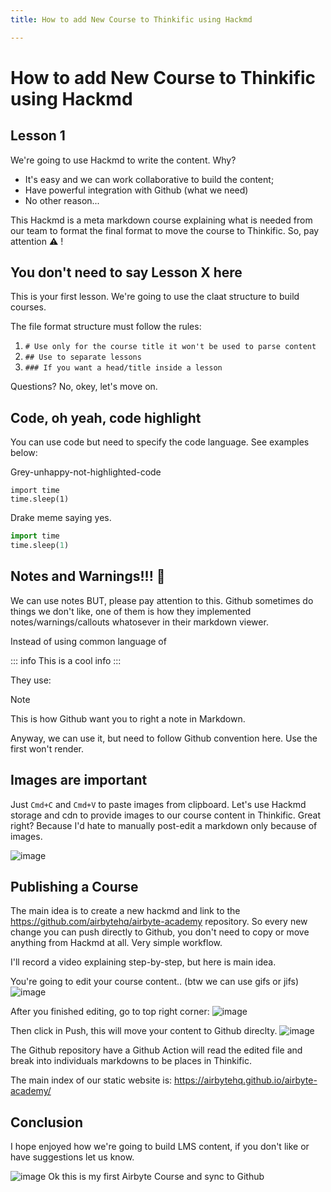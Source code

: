 ```yaml
---
title: How to add New Course to Thinkific using Hackmd

---
```


# How to add New Course to Thinkific using Hackmd

## Lesson 1

We're going to use Hackmd to write the content.
Why?
* It's easy and we can work collaborative to build the content;
* Have powerful integration with Github (what we need)
* No other reason...

This Hackmd is a meta markdown course explaining what is needed from our team to format the final format to move the course to Thinkific. So, pay attention :warning: !

## You don't need to say Lesson X here

This is your first lesson. 
We're going to use the claat structure to build courses.

The file format structure must follow the rules:
1. `# Use only for the course title it won't be used to parse content`
2. `## Use to separate lessons`
3. `### If you want a head/title inside a lesson`

Questions? No, okey, let's move on.

## Code, oh yeah, code highlight

You can use code but need to specify the code language.
See examples below:

Grey-unhappy-not-highlighted-code
```
import time
time.sleep(1)
```

Drake meme saying yes. 
```python
import time
time.sleep(1)
```

## Notes and Warnings!!! :lemon: 

We can use notes BUT, please pay attention to this.
Github sometimes do things we don't like, one of them is how they implemented notes/warnings/callouts whatosever in their markdown viewer. 

Instead of using common language of 

::: info
This is a cool info
:::

They use:
> [!Note]
> This is how Github want you to right a note in Markdown.

Anyway, we can use it, but need to follow Github convention here. Use the first won't render.

## Images are important

Just `Cmd+C` and `Cmd+V` to paste images from clipboard. Let's use Hackmd storage and cdn to provide images to our course content in Thinkific. Great right? Because I'd hate to manually post-edit a markdown only because of images.

![image](https://hackmd.io/_uploads/HywHum-dJl.png)

## Publishing a Course

The main idea is to create a new hackmd and link to the https://github.com/airbytehq/airbyte-academy repository. 
So every new change you can push directly to Github, you don't need to copy or move anything from Hackmd at all.
Very simple workflow.

I'll record a video explaining step-by-step, but here is main idea.

You're going to edit your course content.. (btw we can use gifs or jifs)
![image](https://i.gifer.com/2GU.gif)

After you finished editing, go to top right corner:
![image](https://hackmd.io/_uploads/S1P7tQWOke.png)

Then click in Push, this will move your content to Github direclty.
![image](https://hackmd.io/_uploads/HyapFXbOyl.png)

The Github repository have a Github Action will read the edited file and break into individuals markdowns to be places in Thinkific.

The main index of our static website is: https://airbytehq.github.io/airbyte-academy/


## Conclusion

I hope enjoyed how we're going to build LMS content, if you don't like or have suggestions let us know.

![image](https://media0.giphy.com/media/xUPOqo6E1XvWXwlCyQ/giphy.gif?cid=6c09b952j2k02y0k2y18fi39eclqq260b3sc2pl62bg1texs&ep=v1_internal_gif_by_id&rid=giphy.gif&ct=g)
Ok this is my first Airbyte Course and sync to Github